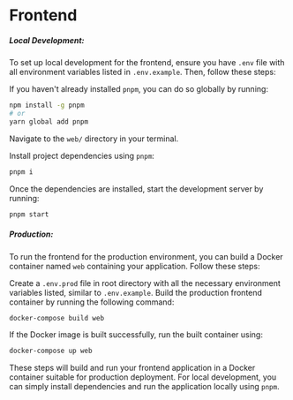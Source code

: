 
# Frontend

##### Local Development:

To set up local development for the frontend, ensure you have `.env` file with all environment variables listed in `.env.example`. Then, follow these steps:

If you haven't already installed `pnpm`, you can do so globally by running:

```bash
npm install -g pnpm
# or
yarn global add pnpm
```

Navigate to the `web/` directory in your terminal.

Install project dependencies using `pnpm`:

```bash
pnpm i
```

Once the dependencies are installed, start the development server by running:

```bash
pnpm start
```

##### Production:

To run the frontend for the production environment, you can build a Docker container named `web` containing your application. Follow these steps:

Create a `.env.prod` file in root directory with all the necessary environment variables listed, similar to `.env.example`.
Build the production frontend container by running the following command:

```bash
docker-compose build web
```

If the Docker image is built successfully, run the built container using:

```bash
docker-compose up web
```

These steps will build and run your frontend application in a Docker container suitable for production deployment. For local development, you can simply install dependencies and run the application locally using `pnpm`.
